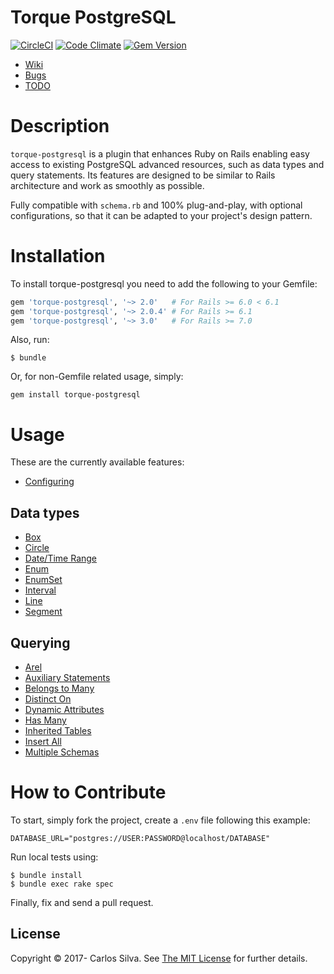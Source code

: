
# Torque PostgreSQL

[![CircleCI](https://circleci.com/gh/crashtech/torque-postgresql/tree/master_v2.svg?style=svg)](https://circleci.com/gh/crashtech/torque-postgresql/tree/master_v2)
[![Code Climate](https://codeclimate.com/github/crashtech/torque-postgresql/badges/gpa.svg)](https://codeclimate.com/github/crashtech/torque-postgresql)
[![Gem Version](https://badge.fury.io/rb/torque-postgresql.svg)](https://badge.fury.io/rb/torque-postgresql)
<!--([![Test Coverage](https://codeclimate.com/github/crashtech/torque-postgresql/badges/coverage.svg)](https://codeclimate.com/github/crashtech/torque-postgresql/coverage))-->
<!--([![Dependency Status](https://gemnasium.com/badges/github.com/crashtech/torque-postgresql.svg)](https://gemnasium.com/github.com/crashtech/torque-postgresql))-->

* [Wiki](https://github.com/crashtech/torque-postgresql/wiki)
* [Bugs](https://github.com/crashtech/torque-postgresql/issues)
* [TODO](https://github.com/crashtech/torque-postgresql/wiki/TODO)

# Description
`torque-postgresql` is a plugin that enhances Ruby on Rails enabling easy access to existing PostgreSQL advanced resources, such as data types and query statements. Its features are designed to be similar to Rails architecture and work as smoothly as possible.

Fully compatible with `schema.rb` and 100% plug-and-play, with optional configurations, so that it can be adapted to your project's design pattern.

# Installation

To install torque-postgresql you need to add the following to your Gemfile:
```ruby
gem 'torque-postgresql', '~> 2.0'   # For Rails >= 6.0 < 6.1
gem 'torque-postgresql', '~> 2.0.4' # For Rails >= 6.1
gem 'torque-postgresql', '~> 3.0'   # For Rails >= 7.0
```

Also, run:

```
$ bundle
```

Or, for non-Gemfile related usage, simply:

```
gem install torque-postgresql
```

# Usage
These are the currently available features:

* [Configuring](https://github.com/crashtech/torque-postgresql/wiki/Configuring)

## Data types

* [Box](https://github.com/crashtech/torque-postgresql/wiki/Box)
* [Circle](https://github.com/crashtech/torque-postgresql/wiki/Circle)
* [Date/Time Range](https://github.com/crashtech/torque-postgresql/wiki/Date-Time-Range)
* [Enum](https://github.com/crashtech/torque-postgresql/wiki/Enum)
* [EnumSet](https://github.com/crashtech/torque-postgresql/wiki/Enum-Set)
* [Interval](https://github.com/crashtech/torque-postgresql/wiki/Interval)
* [Line](https://github.com/crashtech/torque-postgresql/wiki/Line)
* [Segment](https://github.com/crashtech/torque-postgresql/wiki/Segment)

## Querying

* [Arel](https://github.com/crashtech/torque-postgresql/wiki/Arel)
* [Auxiliary Statements](https://github.com/crashtech/torque-postgresql/wiki/Auxiliary-Statements)
* [Belongs to Many](https://github.com/crashtech/torque-postgresql/wiki/Belongs-to-Many)
* [Distinct On](https://github.com/crashtech/torque-postgresql/wiki/Distinct-On)
* [Dynamic Attributes](https://github.com/crashtech/torque-postgresql/wiki/Dynamic-Attributes)
* [Has Many](https://github.com/crashtech/torque-postgresql/wiki/Has-Many)
* [Inherited Tables](https://github.com/crashtech/torque-postgresql/wiki/Inherited-Tables)
* [Insert All](https://github.com/crashtech/torque-postgresql/wiki/Insert-All)
* [Multiple Schemas](https://github.com/crashtech/torque-postgresql/wiki/Multiple-Schemas)

# How to Contribute

To start, simply fork the project, create a `.env` file following this example:

```
DATABASE_URL="postgres://USER:PASSWORD@localhost/DATABASE"
```

Run local tests using:
```
$ bundle install
$ bundle exec rake spec
```
Finally, fix and send a pull request.

## License

Copyright © 2017- Carlos Silva. See [The MIT License](MIT-LICENSE) for further details.
